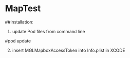 # MapTest

##installation:

1. update Pod files from command line

#pod update


2. insert MGLMapboxAccessToken into Info.plist in XCODE

